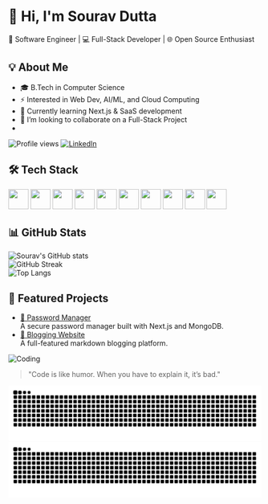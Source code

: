 # 👋 Hi, I'm Sourav Dutta  
🚀 Software Engineer | 💻 Full-Stack Developer | 🌐 Open Source Enthusiast


## 💡 About Me  
- 🎓 B.Tech in Computer Science  
- ⚡ Interested in Web Dev, AI/ML, and Cloud Computing  
- 🌱 Currently learning Next.js & SaaS development
- 👯 I’m looking to collaborate on a Full-Stack Project
- 
![Profile views](https://komarev.com/ghpvc/?username=Souravdutta09&color=blue)
[![LinkedIn](https://img.shields.io/badge/LinkedIn-Connect-blue?logo=linkedin)](https://linkedin.com/in/sourav-dutta-195934237)


## 🛠️ Tech Stack  

<p align="left">
  <img src="https://cdn.jsdelivr.net/gh/devicons/devicon/icons/javascript/javascript-original.svg" width="40" height="40"/>
  <img src="https://cdn.jsdelivr.net/gh/devicons/devicon/icons/python/python-original.svg" width="40" height="40"/>
  <img src="https://cdn.jsdelivr.net/gh/devicons/devicon/icons/java/java-original.svg" width="40" height="40"/>
  <img src="https://cdn.jsdelivr.net/gh/devicons/devicon/icons/react/react-original.svg" width="40" height="40"/>
  <img src="https://cdn.jsdelivr.net/gh/devicons/devicon/icons/nextjs/nextjs-original.svg" width="40" height="40"/>
  <img src="https://cdn.jsdelivr.net/gh/devicons/devicon/icons/nodejs/nodejs-original.svg" width="40" height="40"/>
  <img src="https://cdn.jsdelivr.net/gh/devicons/devicon/icons/mongodb/mongodb-original.svg" width="40" height="40"/>
  <img src="https://cdn.jsdelivr.net/gh/devicons/devicon/icons/mysql/mysql-original.svg" width="40" height="40"/>
  <img src="https://cdn.jsdelivr.net/gh/devicons/devicon/icons/git/git-original.svg" width="40" height="40"/>
  <img src="https://cdn.jsdelivr.net/gh/devicons/devicon/icons/github/github-original.svg" width="40" height="40"/>
</p>

## 📊 GitHub Stats  
![Sourav's GitHub stats](https://github-readme-stats.vercel.app/api?username=Souravdutta09&show_icons=true&theme=radical)  
![GitHub Streak](https://github-readme-streak-stats.herokuapp.com/?user=Souravdutta09&theme=radical)  
![Top Langs](https://github-readme-stats.vercel.app/api/top-langs/?username=Souravdutta09&layout=compact&theme=radical)

## 🚀 Featured Projects  
- [🔐 Password Manager](https://github.com/yourusername/password-manager)  
  A secure password manager built with Next.js and MongoDB.  
- [📝 Blogging Website](https://github.com/yourusername/blog-site)  
  A full-featured markdown blogging platform.  


![Coding](https://i.imgur.com/A6bWGFl.gif)  
> "Code is like humor. When you have to explain it, it’s bad."


![Snake animation](https://raw.githubusercontent.com/Souravdutta09/Souravdutta09/output/github-contribution-grid-snake.svg)
![github contribution grid snake animation](https://raw.githubusercontent.com/Souravdutta09/Souravdutta09/output/github-contribution-grid-snake.svg)



<!--
**Souravdutta09/Souravdutta09** is a ✨ _special_ ✨ repository because its `README.md` (this file) appears on your GitHub profile.

Here are some ideas to get you started:

- 🔭 I’m currently working on ...
- 🌱 I’m currently learning ...
- 👯 I’m looking to collaborate on ...
- 🤔 I’m looking for help with ...
- 💬 Ask me about ...
- 📫 How to reach me: ...
- 😄 Pronouns: ...
- ⚡ Fun fact: ...
-->
